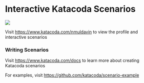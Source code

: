 # Interactive Katacoda Scenarios

[![](http://shields.katacoda.com/katacoda/nmuldavin/count.svg)](https://www.katacoda.com/nmuldavin "Get your profile on Katacoda.com")

Visit https://www.katacoda.com/nmuldavin to view the profile and interactive scenarios

### Writing Scenarios
Visit https://www.katacoda.com/docs to learn more about creating Katacoda scenarios

For examples, visit https://github.com/katacoda/scenario-example
